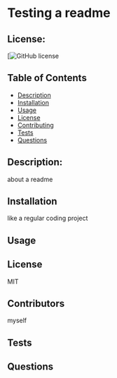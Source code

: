# Testing a readme
  ## License:
  ​[![GitHub license](https://img.shields.io/badge/license-MIT-blue.svg)
​
## Table of Contents 
* [Description](#description)
​
* [Installation](#installation)
​
* [Usage](#usage)
​
* [License](#license)
​
* [Contributing](#contributing-here-is-a-header)
​
* [Tests](#tests)
​
* [Questions](#questions)
​
## Description:
about a readme
## Installation
like a regular coding project
## Usage

## License
MIT
## Contributors
myself

## Tests


## Questions



